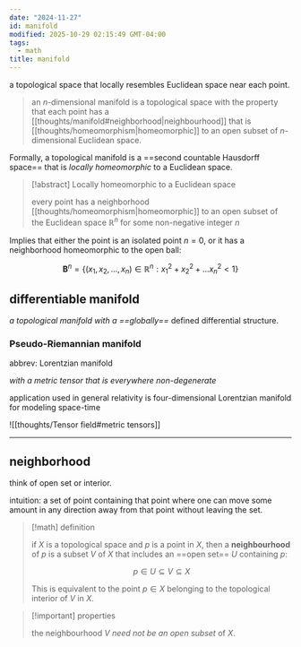 ```yaml
---
date: "2024-11-27"
id: manifold
modified: 2025-10-29 02:15:49 GMT-04:00
tags:
  - math
title: manifold
---
```


a topological space that locally resembles Euclidean space near each point.

> an $n$-dimensional manifold is a topological space with the property that each point has a [[thoughts/manifold#neighborhood|neighbourhood]] that is [[thoughts/homeomorphism|homeomorphic]] to an open subset of $n$-dimensional Euclidean space.

Formally, a topological manifold is a ==second countable Hausdorff space== that is _locally homeomorphic_ to a Euclidean space.

> [!abstract] Locally homeomorphic to a Euclidean space
>
> every point has a neighborhood [[thoughts/homeomorphism|homeomorphic]] to an open subset of the Euclidean space $\mathbb{R}^n$ for some non-negative integer $n$

Implies that either the point is an isolated point $n=0$, or it has a neighborhood homeomorphic to the open ball:

$$
\mathbf{B}^n = \{(x_{1},x_{2},\ldots, x_n) \in \mathbb{R}^n : x_1^2 + x_2^2 + \ldots x_n^2 <1\}
$$

## differentiable manifold

_a topological manifold with a_ _==globally==_ defined differential structure.

### Pseudo-Riemannian manifold

abbrev: Lorentzian manifold

_with a metric tensor that is everywhere non-degenerate_

application used in general relativity is four-dimensional Lorentzian manifold for modeling space-time

![[thoughts/Tensor field#metric tensors]]

---

## neighborhood

think of open set or interior.

intuition: a set of point containing that point where one can move some amount in any direction away from that point without leaving the set.

> [!math] definition
>
> if $X$ is a topological space and $p$ is a point in $X$, then a **neighbourhood** of $p$ is a subset $V$ of $X$ that includes an ==open set== $U$ containing $p$:
>
> $$
> p \in U \subseteq V \subseteq X
> $$
>
> This is equivalent to the point $p \in X$ belonging to the topological interior of $V$ in $X$.

> [!important] properties
>
> the neighbourhood $V$ _need not be an open subset_ of $X$.
